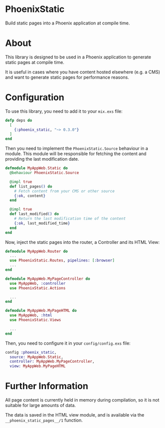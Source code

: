 # PhoenixStatic

Build static pages into a Phoenix application at compile time.

# About

This library is designed to be used in a Phoenix application to generate static pages at compile time.

It is useful in cases where you have content hosted elsewhere (e.g. a CMS) and want to generate static pages for performance reasons.

# Configuration

To use this library, you need to add it to your `mix.exs` file:

```elixir
defp deps do
  [
    {:phoenix_static, "~> 0.3.0"}
  ]
end
```

Then you need to implement the `PhoenixStatic.Source` behaviour in a module.
This module will be responsible for fetching the content and providing the last modification date.

```elixir
defmodule MyAppWeb.Static do
  @behaviour PhoenixStatic.Source

  @impl true
  def list_pages() do
    # Fetch content from your CMS or other source
    {:ok, content}
  end

  @impl true
  def last_modified() do
    # Return the last modification time of the content
    {:ok, last_modified_time}
  end
end
```

Now, inject the static pages into the router, a Controller and its HTML View:

```elixir
defmodule MyAppWeb.Router do
  ...
  use PhoenixStatic.Routes, pipelines: [:browser]
  ...
end

defmodule MyAppWeb.MyPageController do
  use MyAppWeb, :controller
  use PhoenixStatic.Actions

  ...
end

defmodule MyAppWeb.MyPageHTML do
  use MyAppWeb, :html
  use PhoenixStatic.Views

  ...
end
```

Then, you need to configure it in your `config/config.exs` file:

```elixir
config :phoenix_static,
  source: MyAppWeb.Static,
  controller: MyAppWeb.MyPageController,
  view: MyAppWeb.MyPageHTML
```

# Further Information

All page content is currently held in memory during compilation, so it is not
suitable for large amounts of data.

The data is saved in the HTML view module, and is available via the
`__phoenix_static_pages__/1` function.
